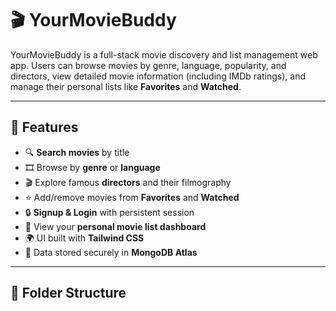 # 🎬 YourMovieBuddy

YourMovieBuddy is a full-stack movie discovery and list management web app. Users can browse movies by genre, language, popularity, and directors, view detailed movie information (including IMDb ratings), and manage their personal lists like **Favorites** and **Watched**.

---



## 🚀 Features

- 🔍 **Search movies** by title
- 🎞️ Browse by **genre** or **language**
- 🎬 Explore famous **directors** and their filmography
- ⭐ Add/remove movies from **Favorites** and **Watched**
- 🔒 **Signup & Login** with persistent session
- 🎯 View your **personal movie list dashboard**
- 🌍 UI built with **Tailwind CSS**
- 💾 Data stored securely in **MongoDB Atlas**

---

## 📁 Folder Structure


